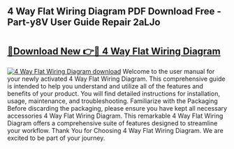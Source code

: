 ## 4 Way Flat Wiring Diagram PDF Download Free - Part-y8V User Guide Repair 2aLJo

# <h2><a href="http://dfmbs2i.blite.top/?on=4+Way+Flat+Wiring+Diagram">🔗Download New 👉🔴 4 Way Flat Wiring Diagram</a></h2>

[![4 Way Flat Wiring Diagram download](https://i.imgur.com/lujVjoI.png)](http://dfmbs2i.blite.top/?on=4+Way+Flat+Wiring+Diagram)
Welcome to the user manual for your newly activated 4 Way Flat Wiring Diagram. This comprehensive guide is intended to help you understand and utilize all of the features and benefits of your product. You will find detailed instructions for installation, usage, maintenance, and troubleshooting. Familiarize with the Packaging Before discarding the packaging, please ensure you have kept all necessary accessories 4 Way Flat Wiring Diagram. This remarkable 4 Way Flat Wiring Diagram offers a comprehensive suite of features designed to streamline your workflow. Thank You for Choosing 4 Way Flat Wiring Diagram. We are excited to be part of your journey.
